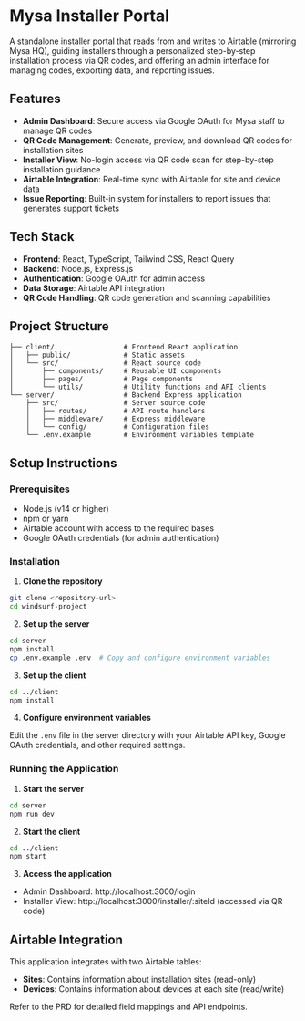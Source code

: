 # Mysa Installer Portal

A standalone installer portal that reads from and writes to Airtable (mirroring Mysa HQ), guiding installers through a personalized step-by-step installation process via QR codes, and offering an admin interface for managing codes, exporting data, and reporting issues.

## Features

- **Admin Dashboard**: Secure access via Google OAuth for Mysa staff to manage QR codes
- **QR Code Management**: Generate, preview, and download QR codes for installation sites
- **Installer View**: No-login access via QR code scan for step-by-step installation guidance
- **Airtable Integration**: Real-time sync with Airtable for site and device data
- **Issue Reporting**: Built-in system for installers to report issues that generates support tickets

## Tech Stack

- **Frontend**: React, TypeScript, Tailwind CSS, React Query
- **Backend**: Node.js, Express.js
- **Authentication**: Google OAuth for admin access
- **Data Storage**: Airtable API integration
- **QR Code Handling**: QR code generation and scanning capabilities

## Project Structure

```
├── client/                 # Frontend React application
│   ├── public/             # Static assets
│   └── src/                # React source code
│       ├── components/     # Reusable UI components
│       ├── pages/          # Page components
│       └── utils/          # Utility functions and API clients
└── server/                 # Backend Express application
    ├── src/                # Server source code
    │   ├── routes/         # API route handlers
    │   ├── middleware/     # Express middleware
    │   └── config/         # Configuration files
    └── .env.example        # Environment variables template
```

## Setup Instructions

### Prerequisites

- Node.js (v14 or higher)
- npm or yarn
- Airtable account with access to the required bases
- Google OAuth credentials (for admin authentication)

### Installation

1. **Clone the repository**

```bash
git clone <repository-url>
cd windsurf-project
```

2. **Set up the server**

```bash
cd server
npm install
cp .env.example .env  # Copy and configure environment variables
```

3. **Set up the client**

```bash
cd ../client
npm install
```

4. **Configure environment variables**

Edit the `.env` file in the server directory with your Airtable API key, Google OAuth credentials, and other required settings.

### Running the Application

1. **Start the server**

```bash
cd server
npm run dev
```

2. **Start the client**

```bash
cd ../client
npm start
```

3. **Access the application**

- Admin Dashboard: http://localhost:3000/login
- Installer View: http://localhost:3000/installer/:siteId (accessed via QR code)

## Airtable Integration

This application integrates with two Airtable tables:

- **Sites**: Contains information about installation sites (read-only)
- **Devices**: Contains information about devices at each site (read/write)

Refer to the PRD for detailed field mappings and API endpoints.
